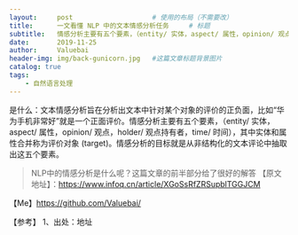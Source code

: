 ```yaml
---
layout:     post					# 使用的布局（不需要改）
title:      一文看懂 NLP 中的文本情感分析任务		# 标题
subtitle:   情感分析主要有五个要素，（entity/ 实体，aspect/ 属性，opinion/ 观点，holder/ 观点持有者，time/ 时间）    			#副标题
date:       2019-11-25
author:     Valuebai
header-img: img/back-gunicorn.jpg 	#这篇文章标题背景图片
catalog: true
tags:
    - 自然语言处理
---
```



是什么：文本情感分析旨在分析出文本中针对某个对象的评价的正负面，比如“华为手机非常好”就是一个正面评价。情感分析主要有五个要素，（entity/ 实体，aspect/ 属性，opinion/ 观点，holder/ 观点持有者，time/ 时间），其中实体和属性合并称为评价对象 (target)。情感分析的目标就是从非结构化的文本评论中抽取出这五个要素。


> NLP中的情感分析是什么呢？这篇文章的前半部分给了很好的解答
> 【原文地址】：https://www.infoq.cn/article/XGoSsRfZRSupblTGGJCM



【Me】https://github.com/Valuebai/


【参考】
1、出处：地址